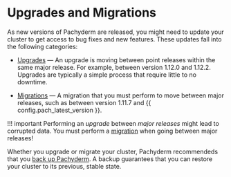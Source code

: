 # Upgrades and Migrations

As new versions of Pachyderm are released, you might need to update
your cluster to get access to bug fixes and new features.
These updates fall into the following categories:

* [Upgrades](./upgrades.md) — An upgrade is moving between point releases
  within the same major release. For example, between version 1.12.0 and 1.12.2.
  Upgrades are typically a simple process that require little to no downtime.

* [Migrations](./migrations.md) — A migration that you must perform to move
  between major releases, such as between version 1.11.7 and {{ config.pach_latest_version }}.

!!! important
    Performing an *upgrade* between *major releases* might lead to corrupted
    data. You must perform a [migration](./migrations.md) when going between
    major releases!

Whether you upgrade or migrate your cluster, Pachyderm recommendeds that you
[back up Pachyderm](./backup-restore.md). A backup guarantees that you can restore
your cluster to its previous, stable state.
